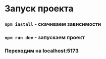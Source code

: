 # Запуск проекта

### `npm install` - скачиваем зависимости

### `npm run dev` - запускаем проект

### Переходим на localhost:5173

